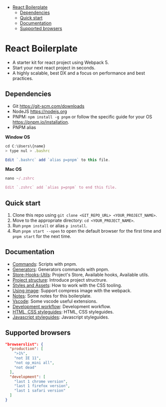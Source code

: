 <!-- START doctoc generated TOC please keep comment here to allow auto update -->
<!-- DON'T EDIT THIS SECTION, INSTEAD RE-RUN doctoc TO UPDATE -->

- [React Boilerplate](#react-boilerplate)
  - [Dependencies](#dependencies)
  - [Quick start](#quick-start)
  - [Documentation](#documentation)
  - [Supported browsers](#supported-browsers)

<!-- END doctoc generated TOC please keep comment here to allow auto update -->

# React Boilerplate

- A starter kit for react project using Webpack 5.
- Start your next react project in seconds.
- A highly scalable, best DX and a focus on performance and best practices.

## Dependencies

- Git https://git-scm.com/downloads
- NodeJS https://nodejs.org
- PNPM: `npm install -g pnpm` or follow the specific guide for your OS https://pnpm.io/installation.
- PNPM alias

**Window OS**

```js
cd C:\Users\{name}
> type nul > .bashrc

Edit `.bashrc` add `alias p=pnpm` to this file.
```

**Mac OS**

```js
nano ~/.zshrc

Edit `.zshrc` add `alias p=pnpm` to end this file.
```

## Quick start

1. Clone this repo using `git clone <GIT_REPO_URL> <YOUR_PROJECT_NAME>`.
2. Move to the appropriate directory: `cd <YOUR_PROJECT_NAME>`.
3. Run `pnpm install` or alias `p install`.
4. Run `pnpm start --open` to open the default browser for the first time and `pnpm start` for the next time.

## Documentation

- [Commands](docs/commands.md): Scripts with pnpm.
- [Generators](docs/generators.md): Generators commands with pnpm.
- [Store-Hooks-Utils](docs/store-hooks-utils.md): Project's Store, Available hooks, Available utils.
- [Project structure](docs/project-structure.md): Introduce project structrure.
- [Styles and Assets](docs/styles-assets.md): How to work with the CSS tooling.
- [Using image](docs/images.md): Support compress image with the webpack.
- [Notes](docs/notes.md): Some notes for this boilerplate.
- [Vscode](docs/vscode.md): Some vscode useful extensions.
- [Development workflow](docs/generals/development-workflow.md): Development workflow.
- [HTML, CSS styleguides](docs/generals/html-css-styleguide.md): HTML, CSS styleguides.
- [Javascript styleguides](docs/generals/js-styleguide.md): Javascript styleguides.

## Supported browsers

```json
"browserslist": {
  "production": [
    ">1%",
    "not IE 11",
    "not op_mini all",
    "not dead"
  ],
  "development": [
    "last 1 chrome version",
    "last 1 firefox version",
    "last 1 safari version"
  ]
}
```
